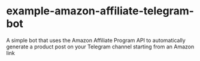 # example-amazon-affiliate-telegram-bot
A simple bot that uses the Amazon Affiliate Program API to automatically generate a product post on your Telegram channel starting from an Amazon link
